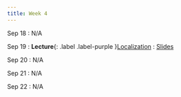 ```yaml
---
title: Week 4
---
```


Sep 18
: N/A

Sep 19
: **Lecture**{: .label .label-purple }[Localization](#)
  : [Slides](/CSE610_Fall_2023/assets/slides/lec04_cse610.pdf)

Sep 20
: N/A

Sep 21
: N/A

Sep 22
: N/A
